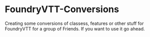 # FoundryVTT-Conversions
Creating some conversions of classess, features or other stuff for FoundryVTT for a group of Friends. If you want to use it go ahead.
